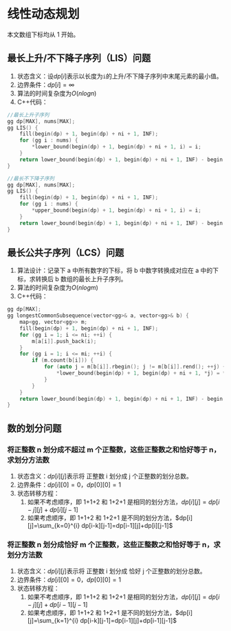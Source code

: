 # 线性动态规划

本文数组下标均从 1 开始。

## 最长上升/不下降子序列（LIS）问题

1. 状态含义：设$dp[i]$表示以长度为`i`的上升/不下降子序列中末尾元素的最小值。
2. 边界条件：$dp[i]=\infty$
3. 算法的时间复杂度为$O(nlogn)$
4. C++代码：

```cpp
//最长上升子序列
gg dp[MAX], nums[MAX];
gg LIS() {
    fill(begin(dp) + 1, begin(dp) + ni + 1, INF);
    for (gg i : nums) {
        *lower_bound(begin(dp) + 1, begin(dp) + ni + 1, i) = i;
    }
    return lower_bound(begin(dp) + 1, begin(dp) + ni + 1, INF) - begin(dp) - 1;
}
```

```cpp
//最长不下降子序列
gg dp[MAX], nums[MAX];
gg LIS() {
    fill(begin(dp) + 1, begin(dp) + ni + 1, INF);
    for (gg i : nums) {
        *upper_bound(begin(dp) + 1, begin(dp) + ni + 1, i) = i;
    }
    return lower_bound(begin(dp) + 1, begin(dp) + ni + 1, INF) - begin(dp) - 1;
}
```

## 最长公共子序列（LCS）问题

1. 算法设计：记录下 a 中所有数字的下标，将 b 中数字转换成对应在 a 中的下标，求转换后 b 数组的最长上升子序列。
2. 算法的时间复杂度为$O(nlogm)$
3. C++代码：

```cpp
gg dp[MAX];
gg longestCommonSubsequence(vector<gg>& a, vector<gg>& b) {
    map<gg, vector<gg>> m;
    fill(begin(dp) + 1, begin(dp) + ni + 1, INF);
    for (gg i = 1; i <= ni; ++i) {
        m[a[i]].push_back(i);
    }
    for (gg i = 1; i <= mi; ++i) {
        if (m.count(b[i])) {
            for (auto j = m[b[i]].rbegin(); j != m[b[i]].rend(); ++j) {
                *lower_bound(begin(dp) + 1, begin(dp) + ni + 1, *j) = *j;
            }
        }
    }
    return lower_bound(begin(dp) + 1, begin(dp) + ni + 1, INF) - begin(dp) - 1;
}
```

## 数的划分问题

### 将正整数 n 划分成不超过 m 个正整数，这些正整数之和恰好等于 n，求划分方法数

1. 状态含义：$dp[i][j]$表示将 正整数 i 划分成 j 个正整数的划分总数。
2. 边界条件：$dp[i][0]=0，dp[0][0]=1$
3. 状态转移方程：
   1. 如果不考虑顺序，即 1+1+2 和 1+2+1 是相同的划分方法，$dp[i][j]=dp[i-j][j]+dp[i][j-1]$
   2. 如果考虑顺序，即 1+1+2 和 1+2+1 是不同的划分方法，$dp[i][j]=\sum_{k=0}^{i} dp[i-k][j-1]=dp[i-1][j]+dp[i][j-1]$

### 将正整数 n 划分成恰好 m 个正整数，这些正整数之和恰好等于 n，求划分方法数

1. 状态含义：$dp[i][j]$表示将 正整数 i 划分成 恰好 j 个正整数的划分总数。
2. 边界条件：$dp[i][0]=0，dp[0][0]=1$
3. 状态转移方程：
   1. 如果不考虑顺序，即 1+1+2 和 1+2+1 是相同的划分方法，$dp[i][j]=dp[i-j][j]+dp[i-1][j-1]$
   2. 如果考虑顺序，即 1+1+2 和 1+2+1 是不同的划分方法，$dp[i][j]=\sum_{k=1}^{i} dp[i-k][j-1]=dp[i-1][j]+dp[i-1][j-1]$
